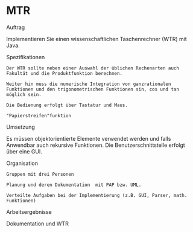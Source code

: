 # MTR
Auftrag 

Implementieren Sie einen wissenschaftlichen Taschenrechner (WTR)  mit  Java. 

Spezifikationen 

    Der WTR sollte neben einer Auswahl der üblichen Rechenarten auch Fakultät und die Produktfunktion berechnen.  

    Weiter hin muss die numerische Integration von ganzrationalen Funktionen und den trigonometrischen Funktionen sin, cos und tan möglich sein. 

    Die Bedienung erfolgt über Tastatur und Maus. 

    "Papierstreifen"funktion 

Umsetzung 

Es müssen objektorientierte Elemente verwendet werden und falls Anwendbar auch rekursive Funktionen. Die Benutzerschnittstelle erfolgt über eine GUI. 

Organisation 

    Gruppen mit drei Personen 

    Planung und deren Dokumentation  mit PAP bzw. UML. 

    Verteilte Aufgaben bei der Implementierung (z.B. GUI, Parser, math. Funktionen) 

Arbeitsergebnisse 

Dokumentation und WTR

